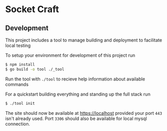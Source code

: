 # Socket Craft

## Development

This project includes a tool to manage building and deployment
to facilitate local testing

To setup your environment for development of this project run

```bash
$ npm install
$ go build -o tool ./_tool
```

Run the tool with `./tool` to recieve help information about available commands

For a quickstart building everything and standing up the full stack run

```bash
$ ./tool init
```

The site should now be available at [https://localhost](https://localhost) provided your port `443`
isn't already used. Port `3306` should also be available for local mysql connection.
